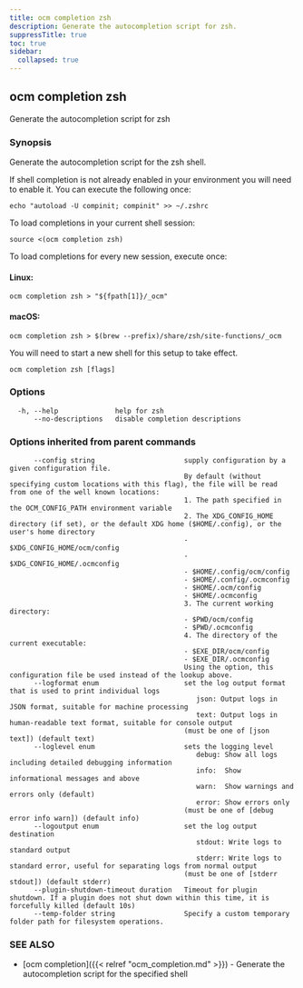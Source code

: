 ```yaml
---
title: ocm completion zsh
description: Generate the autocompletion script for zsh.
suppressTitle: true
toc: true
sidebar:
  collapsed: true
---
```


## ocm completion zsh

Generate the autocompletion script for zsh

### Synopsis

Generate the autocompletion script for the zsh shell.

If shell completion is not already enabled in your environment you will need
to enable it.  You can execute the following once:

	echo "autoload -U compinit; compinit" >> ~/.zshrc

To load completions in your current shell session:

	source <(ocm completion zsh)

To load completions for every new session, execute once:

#### Linux:

	ocm completion zsh > "${fpath[1]}/_ocm"

#### macOS:

	ocm completion zsh > $(brew --prefix)/share/zsh/site-functions/_ocm

You will need to start a new shell for this setup to take effect.


```
ocm completion zsh [flags]
```

### Options

```
  -h, --help              help for zsh
      --no-descriptions   disable completion descriptions
```

### Options inherited from parent commands

```
      --config string                      supply configuration by a given configuration file.
                                           By default (without specifying custom locations with this flag), the file will be read from one of the well known locations:
                                           1. The path specified in the OCM_CONFIG_PATH environment variable
                                           2. The XDG_CONFIG_HOME directory (if set), or the default XDG home ($HOME/.config), or the user's home directory
                                           - $XDG_CONFIG_HOME/ocm/config
                                           - $XDG_CONFIG_HOME/.ocmconfig
                                           - $HOME/.config/ocm/config
                                           - $HOME/.config/.ocmconfig
                                           - $HOME/.ocm/config
                                           - $HOME/.ocmconfig
                                           3. The current working directory:
                                           - $PWD/ocm/config
                                           - $PWD/.ocmconfig
                                           4. The directory of the current executable:
                                           - $EXE_DIR/ocm/config
                                           - $EXE_DIR/.ocmconfig
                                           Using the option, this configuration file be used instead of the lookup above.
      --logformat enum                     set the log output format that is used to print individual logs
                                              json: Output logs in JSON format, suitable for machine processing
                                              text: Output logs in human-readable text format, suitable for console output
                                           (must be one of [json text]) (default text)
      --loglevel enum                      sets the logging level
                                              debug: Show all logs including detailed debugging information
                                              info:  Show informational messages and above
                                              warn:  Show warnings and errors only (default)
                                              error: Show errors only
                                           (must be one of [debug error info warn]) (default info)
      --logoutput enum                     set the log output destination
                                              stdout: Write logs to standard output
                                              stderr: Write logs to standard error, useful for separating logs from normal output
                                           (must be one of [stderr stdout]) (default stderr)
      --plugin-shutdown-timeout duration   Timeout for plugin shutdown. If a plugin does not shut down within this time, it is forcefully killed (default 10s)
      --temp-folder string                 Specify a custom temporary folder path for filesystem operations.
```

### SEE ALSO

* [ocm completion]({{< relref "ocm_completion.md" >}})	 - Generate the autocompletion script for the specified shell

